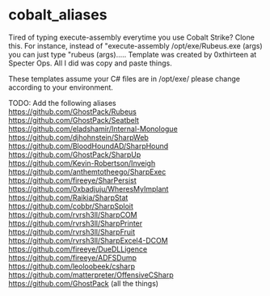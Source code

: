 # cobalt_aliases
Tired of typing execute-assembly everytime you use Cobalt Strike?  Clone this.  For instance, instead of "execute-assembly /opt/exe/Rubeus.exe (args) you can just type "rubeus (args)..... Template was created by 0xthirteen at Specter Ops.  All I did was copy and paste things.

These templates assume your C# files are in /opt/exe/ please change according to your environment.

TODO:
Add the following aliases <br>
https://github.com/GhostPack/Rubeus <br>
https://github.com/GhostPack/Seatbelt <br>
https://github.com/eladshamir/Internal-Monologue <br>
https://github.com/djhohnstein/SharpWeb <br>
https://github.com/BloodHoundAD/SharpHound <br>
https://github.com/GhostPack/SharpUp <br>
https://github.com/Kevin-Robertson/Inveigh <br>
https://github.com/anthemtotheego/SharpExec <br>
https://github.com/fireeye/SharPersist <br>
https://github.com/0xbadjuju/WheresMyImplant <br>
https://github.com/Raikia/SharpStat <br>
https://github.com/cobbr/SharpSploit <br>
https://github.com/rvrsh3ll/SharpCOM <br>
https://github.com/rvrsh3ll/SharpPrinter <br>
https://github.com/rvrsh3ll/SharpFruit <br>
https://github.com/rvrsh3ll/SharpExcel4-DCOM <br>
https://github.com/fireeye/DueDLLigence <br>
https://github.com/fireeye/ADFSDump <br>
https://github.com/leoloobeek/csharp <br>
https://github.com/matterpreter/OffensiveCSharp <br>
https://github.com/GhostPack (all the things)
